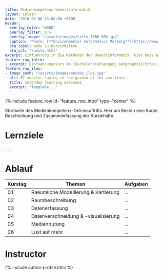 ```yaml
---
title: Medienkompetenz Umweltinformatik
layout: splash
date: '2018-02-06 13:00:00 +0100'
header:
  overlay_color: "#000"
  overlay_filter: 0.6
  overlay_image: "/assets/images/title_1600_500.jpg"
  caption: 'Photo: [**Environmental Informatics Marburg**](https://www.flickr.com/environmentalinformatics-marburg/)'
  cta_label: Gehe zu Kursinhalten
  cta_url: "/units.html"
excerpt: Einfuehrung in die Methoden der Umweltinformatik. Hier muss ein besserer Text her.
feature_row_intro:
- excerpt: Einfuehrungskurs im [Bachelorstudiengang Geographie](https://www.uni-marburg.de/de/fb19/studium/studiengaenge/bsc_geographie){:target="_blank"} und im [Lehramtsstudium Erdkunde](https://www.uni-marburg.de/de/fb19/studium/studiengaenge/erdkunde-lehramt-gymnasium/herzlich-willkommen-beim-bachelor-geographie) an der Philipps Universitaet Marburg
feature_row_ilos:
- image_path: "/assets/images/envobs_ilos.jpg"
  alt: PC monitor laying in the garden of the institute.
  title: Intended learning outcomes
  excerpt: "Template..."
---
```


{% include feature_row id="feature_row_intro" type="center" %}

Startseite des Medienkompetenz-Onlineauftritts.
Hier am Besten eine Kurze Beschreibung und Zusammenfassung der Kursinhalte.

# Lernziele

.....

# Ablauf

| Kurstag | Themen | Aufgaben |
|-------|--------|---------|
| 01 | Raeumliche Modellierung & Kartierung | ... |
| 02 | Raumbeschreibung                     | ... |
| 03 | Datenerfassung                       | ... |
| 04 | Datenverschneidung & -visualisierung | ... |
| 05 | Mediennutung                         | ... |
| 06 | Lust auf mehr                        | ... |


# Instructor
{% include author-profile.html %}
